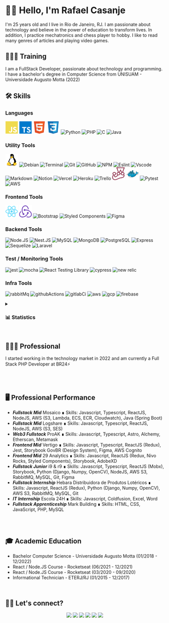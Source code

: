 # 👋🏽 Hello, I'm Rafael Casanje

I'm 25 years old and I live in Rio de Janeiro, RJ. I am passionate about technology and believe in the power of education to transform lives. In addition, I practice mechatronics and chess player to hobby. I like to read many genres of articles and playing video games.

## 👩🏽‍🎓 Training

I am a FullStack Developer, passionate about technology and programming. I have a bachelor's degree in Computer Science from UNISUAM - Universidade Augusto Motta (2022)

## 🛠 Skills

### Languages
<p>
<img title="JavaScript" alt="JavaScript" height="40" width="40" src="https://raw.githubusercontent.com/devicons/devicon/master/icons/javascript/javascript-plain.svg" />
<img title="TypeScript" alt="TypeScript" height="40" width="40" src="https://raw.githubusercontent.com/devicons/devicon/master/icons/typescript/typescript-original.svg" />
<img title="HTML" alt="HTML" height="40" width="40" src="https://raw.githubusercontent.com/devicons/devicon/master/icons/html5/html5-original.svg" />
<img title="CSS" alt="CSS" height="40" width="40" src="https://raw.githubusercontent.com/devicons/devicon/master/icons/css3/css3-original.svg" />
<img title="Python" alt="Python" height="40" width="40" src="https://cdn.jsdelivr.net/gh/devicons/devicon/icons/python/python-original.svg" />
<img title="PHP" alt="PHP" height="40" width="40" src="https://cdn.jsdelivr.net/gh/devicons/devicon/icons/php/php-original.svg" />
<img title="C" alt="C" height="40" width="40" src="https://raw.githubusercontent.com/jmnote/z-icons/master/svg/c.svg" />
<img title="Java" alt="Java" height="40" width="40" src="https://cdn.jsdelivr.net/gh/devicons/devicon/icons/java/java-original.svg" />
</p>

### Utility Tools

<p>
  <img title="Linux" alt="Linux" width="40" height="40" src="https://raw.githubusercontent.com/devicons/devicon/master/icons/linux/linux-original.svg" />
  <img title="Debian" alt="Debian" width="40" height="40" src="https://cdn.jsdelivr.net/gh/devicons/devicon/icons/debian/debian-original.svg" />
  <img title="Terminal" alt="Terminal" height="40" width="40" src="https://cdn.svgporn.com/logos/terminal.svg" />
  <img title="Git" alt="Git" height="40" width="40" src="https://cdn.jsdelivr.net/gh/devicons/devicon/icons/git/git-original.svg" />
  <img title="GitHub" alt="GitHub" height="40" width="40" src="https://cdn.jsdelivr.net/gh/devicons/devicon/icons/github/github-original.svg" />
  <img title="NPM" alt="NPM" height="40" width="40" src="https://cdn.jsdelivr.net/gh/devicons/devicon/icons/npm/npm-original-wordmark.svg" />
  <img title="Eslint" alt="Eslint" height="40" width="40" src="https://cdn.jsdelivr.net/gh/devicons/devicon/icons/eslint/eslint-original.svg" />
  <img title="Vscode" alt="Vscode" height="40" width="40" src="https://cdn.jsdelivr.net/gh/devicons/devicon/icons/vscode/vscode-original.svg" />
  <img title="Markdown" alt="Markdown" height="40" width="40" src="https://cdn.jsdelivr.net/gh/devicons/devicon/icons/markdown/markdown-original.svg" />
  <img title="Notion" alt="Notion" height="40" width="40" src="https://img.icons8.com/glyph-neue/64/notion.png"/>
  <img title="Vercel" alt="Vercel" height="40" width="40" src="https://www.svgrepo.com/show/327408/logo-vercel.svg" />
  <img title="Heroku" alt="Heroku" height="40" width="40" src="https://cdn.jsdelivr.net/gh/devicons/devicon/icons/heroku/heroku-plain.svg" />
  <img title="Trello" alt="Trello" height="40" width="40" src="https://cdn.jsdelivr.net/gh/devicons/devicon/icons/trello/trello-plain.svg" />
  <img title="Jest" alt="Jest" height="40" width="40" src="https://raw.githubusercontent.com/devicons/devicon/master/icons/jest/jest-plain.svg" />
  <img title="Docker" alt="Docker" height="40" width="40" src="https://raw.githubusercontent.com/devicons/devicon/master/icons/docker/docker-original.svg" />
  <img title="Pytest" alt="Pytest" height="40" width="40" src="https://cdn.jsdelivr.net/gh/devicons/devicon/icons/pytest/pytest-original.svg" />
  <img title="AWS" alt="AWS" height="40" width="40" src="https://img.icons8.com/color/48/amazon-web-services.png" alt="amazon-web-services"/>
</p>

### Frontend Tools

<p>
  <img title="React" alt="React" height="40" width="40" src="https://raw.githubusercontent.com/devicons/devicon/master/icons/react/react-original.svg" />
  <img title="Redux" alt="Redux" height="40" width="40" src="https://raw.githubusercontent.com/devicons/devicon/master/icons/redux/redux-original.svg" />
  <img title="Bootstrap" alt="Bootstrap" width="40" height="40" src="https://cdn.jsdelivr.net/gh/devicons/devicon/icons/bootstrap/bootstrap-original.svg" />
  <img title="Styled Components" alt="Styled Components" height="40" width="40" src="https://avatars.githubusercontent.com/u/20658825?s=200&v=4" />
  <img title="Figma" alt="Figma" height="40" width="40" src="https://cdn.jsdelivr.net/gh/devicons/devicon/icons/figma/figma-original.svg" />
</p>

### Backend Tools

<p>
  <img title="Node.JS" alt="Node.JS" height="40" width="40" src="https://cdn.jsdelivr.net/gh/devicons/devicon/icons/nodejs/nodejs-original.svg" />
  <img title="Nest.JS" alt="Nest.JS" height="40" width="40" src="https://cdn.jsdelivr.net/gh/devicons/devicon/icons/nestjs/nestjs-plain.svg" />
  <img title="MySQL" alt="MySQL" height="40" width="40" src="https://cdn.jsdelivr.net/gh/devicons/devicon/icons/mysql/mysql-original.svg" />
  <img title="MongoDB" alt="MongoDB" height="40" width="40" src="https://cdn.jsdelivr.net/gh/devicons/devicon/icons/mongodb/mongodb-original.svg" />
  <img title="PostgreSQL" alt="PostgreSQL" height="40" width="40" src="https://cdn.jsdelivr.net/gh/devicons/devicon/icons/postgresql/postgresql-original.svg" />
  <img title="Express" alt="Express" height="40" width="40" src="https://cdn.jsdelivr.net/gh/devicons/devicon/icons/express/express-original.svg" />
  <img title="Sequelize" alt="Sequelize" height="40" width="40" src="https://cdn.jsdelivr.net/gh/devicons/devicon/icons/sequelize/sequelize-original.svg" />
  <img title="Laravel" alt="Laravel" height="40" width="40" src="https://cdn.jsdelivr.net/gh/devicons/devicon/icons/laravel/laravel-plain.svg" />
</p>

### Test / Monitoring Tools
<p>
  <img title="Jest" src="https://cdn.jsdelivr.net/gh/devicons/devicon/icons/jest/jest-plain.svg" width="40" alt="jest" />
  <img title="Mocha" src="https://cdn.jsdelivr.net/gh/devicons/devicon/icons/mocha/mocha-plain.svg" width="40" alt="mocha" />
  <img title="React Testing Library" alt="React Testing Library" width="40" height="40" src="https://testing-library.com/img/logo-large.png" />
  <img title="Cypress" src="https://static-00.iconduck.com/assets.00/cypress-icon-144x144-wdum32ye.png" width="40" alt="cypress" />
  <img title="New Relic" src="https://newrelic.com/themes/custom/erno/assets/mediakit/new_relic_logo_vertical.png" width="40" alt="new relic" />
</p>

### Infra Tools
<p>
  <img title="RabbitMQ" src="https://static-00.iconduck.com/assets.00/rabbitmq-icon-484x512-s9lfaapn.png" width="40" alt="rabbitMq" />
  <img title="Github" src="https://static-00.iconduck.com/assets.00/githubactions-icon-512x512-jbpvj4ny.png" width="40" alt="githubActions" />
  <img title="Gitlab" src="https://static-00.iconduck.com/assets.00/gitlab-plain-wordmark-icon-512x510-2jy6wwwv.png" width="40" alt="gitlabCi" />
  <img title="AWS" src="https://static-00.iconduck.com/assets.00/aws-icon-512x306-hz71jncq.png" width="40" alt="aws" />
  <img title="GCP" src="https://static-00.iconduck.com/assets.00/gcp-color-icon-512x410-g12trk1y.png" width="40" alt="gcp" />
  <img title="Firebase" src="https://cdn.jsdelivr.net/gh/devicons/devicon/icons/firebase/firebase-plain.svg" width="40" alt="firebase" />
</p>


<details>
<summary><h3>📊 Statistics</h3></summary>

<img src="https://github-profile-summary-cards.vercel.app/api/cards/profile-details?username=casanej&theme=radical" width="100%" />
<img src="https://github-readme-stats.vercel.app/api/top-langs?locale=pt-br&hide_title=false&layout=compact&card_width=320&langs_count=30&theme=radical&hide_border=true&username=casanej" width="100%" alt="languages graph"  />
<img src="https://github-readme-stats.vercel.app/api?username=casanej&theme=radical&hide_border=true" width="100%" />

</details>

<br>

## 👩🏽‍💻 Professional

I started working in the technology market in 2022 and am currently a Full Stack PHP Developer at BR24⚡

<br>
<br>

<!-- ## 🌎 Open Source Projects

<br> -->

<!-- ## 📑 Open Source Contributions

<br> -->

<!-- ## 📖 Latest Blog Posts (SOON)

<br> -->

<!-- ## 🤠 Participations

<br> -->

## 🖥 Professional Performance

- ***Fullstack Mid*** Mosaico <!-- (02/2023 - Now) --> ∎ Skills: Javascript, Typescript, ReactJS, NodeJS, AWS (S3, Lambda, ECS, ECR, Cloudwatch), Java (Spring Boot)
- ***Fullstack Mid*** Logshare <!-- (10/2022 - 03/2023) --> ∎ Skills: Javascript, Typescript, ReactJS, NodeJS, AWS (S3, SES)
- ***Web3 Fullstack*** ProAK <!-- (07/2022 - 11/2022) --> ∎ Skills: Javascript, Typescript, Astro, Alchemy, Etherscan, Metamask
- ***Frontend Mid*** Vertigo <!-- (10/2021 - 06/2022) --> ∎ Skills: Javascript, Typescript, ReactJS (Redux), Jest, Storybook GovBR (Design System), Figma, AWS Cognito
- ***Frontend Mid*** 29 Analytics <!-- (03/2021 - 02/2022) --> ∎ Skills: Javascript, ReactJS (Redux, Nivo Rocks, Styled Components), Storybook, AdobeXD
- ***Fullstack Junior*** i9 & r9 <!-- (02/2020 - 03/2021) --> ∎ Skills: Javascript, Typescript, ReactJS (Mobx), Storybook, Python (Django, Numpy, OpenCV), NodeJS, AWS S3, RabbitMQ, MySQL, Git, Figma
- ***Fullstack Internship*** Hebara Distribuidora de Produtos Lotéricos <!-- (02/2019 - 02/2020) --> ∎ Skills: Javascript, ReactJS (Redux), Python (Django, Numpy, OpenCV), AWS S3, RabbitMQ, MySQL, Git
- ***IT Internship*** Escola 24H <!-- (03/2018 - 10/2018) --> ∎ Skills: Javascript, Coldfusion, Excel, Word
- ***Fullstack Apprenticeship*** Mark Building <!-- (06/2017 - 02/2018) --> ∎ Skills: HTML, CSS, JavaScript, PHP, MySQL

<br>
<br>

## 🎓 Academic Education

- Bachelor Computer Science - Universidade Augusto Motta (01/2018 - 12/2022)
- React / Node.JS Course - Rocketseat (06/2021 - 12/2021)
- React / Node.JS Course - Rocketseat (03/2020 - 09/2020)
- Informational Technician - ETERJ/RJ (01/2015 - 12/2017)

<br>


## 🤝🏾 Let's connect?

<div align="center" style="display: inline_block">
<a href="https://casanje.com/" target="_blank"><img src="https://img.shields.io/badge/-Portfólio-06D6A0?style=for-the-badge" target="_blank"></a>
<a href="https://www.linkedin.com/in/rafael-casanje/" target="_blank"><img src="https://img.shields.io/badge/-LinkedIn-%230077B5?style=for-the-badge&logo=linkedin&logoColor=white" target="_blank"></a>
<a href="https://dev.to/casanje" target="_blank"><img src="https://img.shields.io/static/v1?message=dev.to&logo=dev.to&label=&color=0A0A0A&logoColor=white&labelColor=&style=for-the-badge" /></a>
<a href="https://www.instagram.com/casanje/" target="_blank"><img src="https://img.shields.io/badge/-Instagram-%23E4405F?style=for-the-badge&logo=instagram&logoColor=white" target="_blank"></a>
<a href="mailto:rafael.casanje@gmail.com"><img src="https://img.shields.io/badge/Gmail-C00021?style=for-the-badge&logo=gmail&logoColor=white" target="_blank"></a>
<a href="https://www.chess.com/member/casanje"><img src="https://images.chesscomfiles.com/uploads/v1/images_users/tiny_mce/PedroPinhata/phpwlfNic.png" width="100" target="_blank" /></a>
</div>

<br>
<br>
<br>
<br>